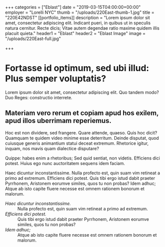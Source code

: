 +++
categories = ["Eblast"]
date = "2019-03-15T04:00:00+00:00"
employer = "Lorelli NYC"
thumb = "/uploads/220East-thumb-1.jpg"
title = "220E42NDST"
[[portfolio_items]]
description = "Lorem ipsum dolor sit amet, consectetur adipiscing elit. Indicant pueri, in quibus ut in speculis natura cernitur. Recte dicis; Vitae autem degendae ratio maxime quidem illis placuit quieta."
header1 = "Eblast"
header2 = "Eblast Image"
image = "/uploads/220East-full.jpg"

+++
# Fortasse id optimum, sed ubi illud: Plus semper voluptatis?

Lorem ipsum dolor sit amet, consectetur adipiscing elit. Quo tandem modo? Duo Reges: constructio interrete.

## Materiam vero rerum et copiam apud hos exilem, apud illos uberrimam reperiemus.

Hoc est non dividere, sed frangere. Quare attende, quaeso. Quis hoc dicit? Quamquam te quidem video minime esse deterritum. Deinde disputat, quod cuiusque generis animantium statui deceat extremum. Rhetorice igitur, inquam, nos mavis quam dialectice disputare?

Quippe: habes enim a rhetoribus; Sed quid sentiat, non videtis. Efficiens dici potest. Huius ego nunc auctoritatem sequens idem faciam.

Haec dicuntur inconstantissime. Nulla profecto est, quin suam vim retineat a primo ad extremum. Efficiens dici potest. Quis tibi ergo istud dabit praeter Pyrrhonem, Aristonem eorumve similes, quos tu non probas? Idem adhuc; Atque ab isto capite fluere necesse est omnem rationem bonorum et malorum.

<dl>
	<dt><dfn>Haec dicuntur inconstantissime.</dfn></dt>
	<dd>Nulla profecto est, quin suam vim retineat a primo ad extremum.</dd>
	<dt><dfn>Efficiens dici potest.</dfn></dt>
	<dd>Quis tibi ergo istud dabit praeter Pyrrhonem, Aristonem eorumve similes, quos tu non probas?</dd>
	<dt><dfn>Idem adhuc;</dfn></dt>
	<dd>Atque ab isto capite fluere necesse est omnem rationem bonorum et malorum.</dd>
</dl>


